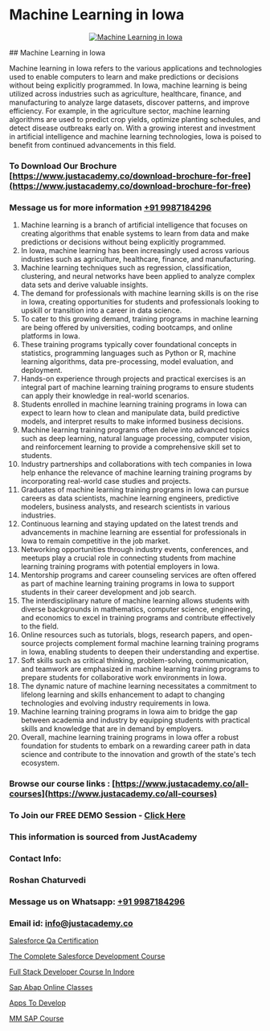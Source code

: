 # Machine Learning in Iowa

<p align="center">
  <a href="https://justacademy.co/course-detail/machine-learning">
    <img src="https://justacademy.co/storage2/course_image/1709713428_course_image.webp" alt="Machine Learning in Iowa">
  </a>
</p>
## Machine Learning in Iowa

Machine learning in Iowa refers to the various applications and technologies used to enable computers to learn and make predictions or decisions without being explicitly programmed. In Iowa, machine learning is being utilized across industries such as agriculture, healthcare, finance, and manufacturing to analyze large datasets, discover patterns, and improve efficiency. For example, in the agriculture sector, machine learning algorithms are used to predict crop yields, optimize planting schedules, and detect disease outbreaks early on. With a growing interest and investment in artificial intelligence and machine learning technologies, Iowa is poised to benefit from continued advancements in this field.
### To Download Our Brochure [https://www.justacademy.co/download-brochure-for-free](https://www.justacademy.co/download-brochure-for-free)
### Message us for more information [+91 9987184296](https://api.whatsapp.com/send?phone=919987184296)
1) Machine learning is a branch of artificial intelligence that focuses on creating algorithms that enable systems to learn from data and make predictions or decisions without being explicitly programmed.
2) In Iowa, machine learning has been increasingly used across various industries such as agriculture, healthcare, finance, and manufacturing.
3) Machine learning techniques such as regression, classification, clustering, and neural networks have been applied to analyze complex data sets and derive valuable insights.
4) The demand for professionals with machine learning skills is on the rise in Iowa, creating opportunities for students and professionals looking to upskill or transition into a career in data science.
5) To cater to this growing demand, training programs in machine learning are being offered by universities, coding bootcamps, and online platforms in Iowa.
6) These training programs typically cover foundational concepts in statistics, programming languages such as Python or R, machine learning algorithms, data pre-processing, model evaluation, and deployment.
7) Hands-on experience through projects and practical exercises is an integral part of machine learning training programs to ensure students can apply their knowledge in real-world scenarios.
8) Students enrolled in machine learning training programs in Iowa can expect to learn how to clean and manipulate data, build predictive models, and interpret results to make informed business decisions.
9) Machine learning training programs often delve into advanced topics such as deep learning, natural language processing, computer vision, and reinforcement learning to provide a comprehensive skill set to students.
10) Industry partnerships and collaborations with tech companies in Iowa help enhance the relevance of machine learning training programs by incorporating real-world case studies and projects.
11) Graduates of machine learning training programs in Iowa can pursue careers as data scientists, machine learning engineers, predictive modelers, business analysts, and research scientists in various industries.
12) Continuous learning and staying updated on the latest trends and advancements in machine learning are essential for professionals in Iowa to remain competitive in the job market.
13) Networking opportunities through industry events, conferences, and meetups play a crucial role in connecting students from machine learning training programs with potential employers in Iowa.
14) Mentorship programs and career counseling services are often offered as part of machine learning training programs in Iowa to support students in their career development and job search.
15) The interdisciplinary nature of machine learning allows students with diverse backgrounds in mathematics, computer science, engineering, and economics to excel in training programs and contribute effectively to the field.
16) Online resources such as tutorials, blogs, research papers, and open-source projects complement formal machine learning training programs in Iowa, enabling students to deepen their understanding and expertise.
17) Soft skills such as critical thinking, problem-solving, communication, and teamwork are emphasized in machine learning training programs to prepare students for collaborative work environments in Iowa.
18) The dynamic nature of machine learning necessitates a commitment to lifelong learning and skills enhancement to adapt to changing technologies and evolving industry requirements in Iowa.
19) Machine learning training programs in Iowa aim to bridge the gap between academia and industry by equipping students with practical skills and knowledge that are in demand by employers.
20) Overall, machine learning training programs in Iowa offer a robust foundation for students to embark on a rewarding career path in data science and contribute to the innovation and growth of the state's tech ecosystem.

### Browse our course links : [https://www.justacademy.co/all-courses](https://www.justacademy.co/all-courses) 
### To Join our FREE DEMO Session - [Click Here](https://www.justacademy.co/register-for-course-demo)


### This information is sourced from JustAcademy
### Contact Info:
### Roshan Chaturvedi
### Message us on Whatsapp: [+91 9987184296](https://api.whatsapp.com/send?phone=919987184296)
### Email id: [info@justacademy.co](mailto:info@justacademy.co)
                
[Salesforce Qa Certification](https://www.linkedin.com/pulse/salesforce-qa-certification-justacademy-manchester-2sckf?trackingId=Ts28jYg7FvoxlZ4IHlw43g%3D%3D&lipi=urn%3Ali%3Apage%3Ad_flagship3_company_admin%3BRPj7cFFBTbicPRo%2F8FQZQw%3D%3D)

[The Complete Salesforce Development Course](https://www.linkedin.com/pulse/complete-salesforce-development-course-justacademy-new-york-m9q4f?trackingId=1kuXTr8ld1M34Qc4pRALww%3D%3D&lipi=urn%3Ali%3Apage%3Ad_flagship3_company_admin%3BwtQD6Pu0R9K1Ka8Wqh4DGA%3D%3D)

[Full Stack Developer Course In Indore](https://medium.com/@prempja40/full-stack-developer-course-in-indore-9441381d37b4)

[Sap Abap Online Classes](https://medium.com/@AkashSingh2052/sap-abap-online-classes-3b3c28c64c08)

[Apps To Develop](https://justacademyin.github.io/justacademy/apps-to-develop)

[MM SAP Course](https://justacademyin.github.io/Articles/MM-SAP-Course)

